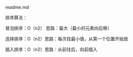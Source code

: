 readme.md

排序算法：

冒泡排序：O（n2） 思路：最大（最小的元素向后移）

选择排序：O（n2）思路：每次找最小值，从第一个位置开始放

插入排序：O（n2）思路：从前往后，向前插入
